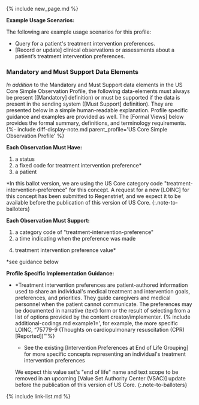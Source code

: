 {% include new_page.md %}

**Example Usage Scenarios:**

The following are example usage scenarios for this profile:

-  Query for a patient's treatment intervention preferences.
-  [Record or update] clinical observations or assessments about a patient’s treatment intervention preferences.

### Mandatory and Must Support Data Elements

*In addition* to the Mandatory and Must Support data elements in the US Core Simple Observation Profile, the following data-elements must always be present ([Mandatory] definition) or must be supported if the data is present in the sending system ([Must Support] definition). They are presented below in a simple human-readable explanation. Profile specific guidance and examples are provided as well.  The [Formal Views] below provides the  formal summary, definitions, and terminology requirements. {%- include diff-display-note.md parent_profile='US Core Simple Observation Profile' %}

**Each Observation Must Have:**

1. a status
1. a fixed code for treatment intervention preference*
2. a patient

\*In this ballot version, we are using the US Core category code "treatment-intervention-preference" for this concept. A request for a new [LOINC] for this concept has been submitted to Regenstrief, and we expect it to be available before the publication of this version of US Core. 
{:.note-to-balloters}

**Each Observation Must Support:**

1. <span class="bg-success" markdown="1">a category code of "treatment-intervention-preference"</span><!-- new-content -->
2. a time indicating when the preference was made
<!-- 3. who reported the preference -->
4. treatment intervention preference value*
  
\*see guidance below

**Profile Specific Implementation Guidance:**

- \*Treatment intervention preferences are patient-authored information used to share an individual's medical treatment and intervention goals, preferences, and priorities. They guide caregivers and medical personnel when the patient cannot communicate. The preferences may be documented in narrative (text) form or the result of selecting from a list of options provided by the content creator/implementer.
{% include additional-codings.md example1=', for example, the more specific LOINC, “75779-9 (Thoughts on cardiopulmonary resuscitation (CPR) [Reported])”'%}
  - See the existing [Intervention Preferences at End of Life Grouping] for more specific concepts representing an individual's treatment intervention preferences
  
   We expect this value set's "end of life" name and text scope to be removed in an upcoming [Value Set Authority Center (VSAC)] update before the publication of this version of US Core. 
   {:.note-to-balloters}


{% include link-list.md %}
